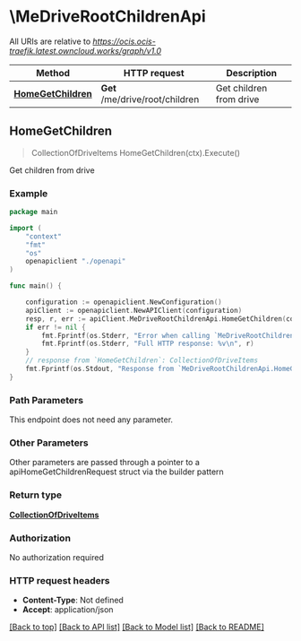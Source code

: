 # \MeDriveRootChildrenApi

All URIs are relative to *https://ocis.ocis-traefik.latest.owncloud.works/graph/v1.0*

Method | HTTP request | Description
------------- | ------------- | -------------
[**HomeGetChildren**](MeDriveRootChildrenApi.md#HomeGetChildren) | **Get** /me/drive/root/children | Get children from drive



## HomeGetChildren

> CollectionOfDriveItems HomeGetChildren(ctx).Execute()

Get children from drive

### Example

```go
package main

import (
    "context"
    "fmt"
    "os"
    openapiclient "./openapi"
)

func main() {

    configuration := openapiclient.NewConfiguration()
    apiClient := openapiclient.NewAPIClient(configuration)
    resp, r, err := apiClient.MeDriveRootChildrenApi.HomeGetChildren(context.Background()).Execute()
    if err != nil {
        fmt.Fprintf(os.Stderr, "Error when calling `MeDriveRootChildrenApi.HomeGetChildren``: %v\n", err)
        fmt.Fprintf(os.Stderr, "Full HTTP response: %v\n", r)
    }
    // response from `HomeGetChildren`: CollectionOfDriveItems
    fmt.Fprintf(os.Stdout, "Response from `MeDriveRootChildrenApi.HomeGetChildren`: %v\n", resp)
}
```

### Path Parameters

This endpoint does not need any parameter.

### Other Parameters

Other parameters are passed through a pointer to a apiHomeGetChildrenRequest struct via the builder pattern


### Return type

[**CollectionOfDriveItems**](CollectionOfDriveItems.md)

### Authorization

No authorization required

### HTTP request headers

- **Content-Type**: Not defined
- **Accept**: application/json

[[Back to top]](#) [[Back to API list]](../README.md#documentation-for-api-endpoints)
[[Back to Model list]](../README.md#documentation-for-models)
[[Back to README]](../README.md)

